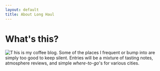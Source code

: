 ```yaml
---
layout: default
title: About Long Haul
---
```


<div class="post">
	<h1 class="pageTitle">What's this?</h1>
	<p class="intro"><span class="dropcap"><img src="http://dailydropcap.com/images/T-6-cap.png" title="Daily Drop Cap by Jessica Hische" align="left" alt="T"/></span>his is my coffee blog. Some of the places I frequent or bump into are simply too good to keep silent. Entries will be a mixture of tasting notes, atmosphere reviews, and simple <em>where-to-go</em>'s for various cities.</p>
</div>
<img src="{{ site.url }}/assets/img/twolattes.jpg" alt="">
